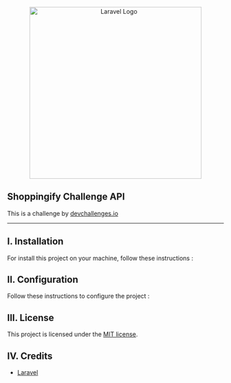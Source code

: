 <p align="center">
    <a href="https://laravel.com" target="_blank">
        <img src="https://raw.githubusercontent.com/laravel/art/master/logo-lockup/5%20SVG/2%20CMYK/1%20Full%20Color/laravel-logolockup-cmyk-red.svg" width="400" alt="Laravel Logo">
    </a>
</p>

## Shoppingify Challenge API
This is a challenge by [devchallenges.io](https://devchallenges.io/)

---

## I. Installation
For install this project on your machine, follow these instructions :

## II. Configuration
Follow these instructions to configure the project :

## III. License
This project is licensed under the [MIT license](https://opensource.org/licenses/MIT).

## IV. Credits
- [Laravel](https://laravel.com)
